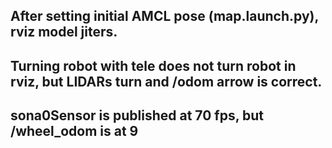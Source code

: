 ## After setting initial AMCL pose (map.launch.py), rviz model jiters.
## Turning robot with tele does not turn robot in rviz, but LIDARs turn and /odom arrow is correct.
## sona0Sensor is published at 70 fps, but /wheel_odom is at 9